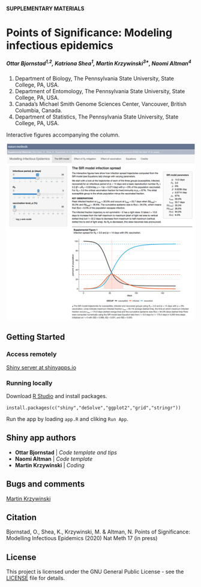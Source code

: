 #### SUPPLEMENTARY MATERIALS

# Points of Significance: Modeling infectious epidemics

##### Ottar Bjornstad<sup>1,2</sup>, Katriona Shea<sup>1</sup>, Martin Krzywinski<sup>3*</sup>, Naomi Altman<sup>4</sup>

1. Department of Biology, The Pennsylvania State University, State College, PA, USA.
2. Department of Entomology, The Pennsylvania State University, State College, PA, USA.
3. Canada’s Michael Smith Genome Sciences Center, Vancouver, British Columbia, Canada.
4. Department of Statistics, The Pennsylvania State University, State College, PA, USA.

Interactive figures accompanying the column.

![Points of Significance: Modeling infectious epidemics](https://github.com/martinkrz/posepi1/blob/master/www/img/screenshot.png)

## Getting Started

### Access remotely

[Shiny server at shinyapps.io](https://martinkrz.shinyapps.io/posepi1/)

### Running locally

Download [R Studio](http://rstudio.com) and install packages.

```
install.packages(c("shiny","deSolve","ggplot2","grid","stringr"))
```

Run the app by loading `app.R` and cliking `Run App`.

## Shiny app authors

* **Ottar Bjornstad** | *Code template and tips*
* **Naomi Altman** | *Code template*
* **Martin Krzywinski** | *Coding*

## Bugs and comments

[Martin Krzywinski](mailto:martink@bcgsc.ca)

## Citation

Bjornstad, O., Shea, K., Krzywinski, M. & Altman, N. Points of Significance: Modelling Infectious Epidemics (2020) Nat Meth 17 (in press)

## License

This project is licensed under the GNU General Public License - see the [LICENSE](LICENSE) file for details.

